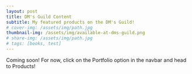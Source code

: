 ```yaml
---
layout: post
title: DM's Guild Content
subtitle: My featured products on the DM's Guild!
# cover-img: /assets/img/path.jpg
thumbnail-img: /assets/img/available-at-dms-guild.png
# share-img: /assets/img/path.jpg
# tags: [books, test]
---
```


Coming soon! For now, click on the Portfolio option in the navbar and head to Products!
